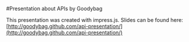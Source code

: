 #Presentation about APIs by Goodybag

This presentation was created with impress.js. Slides can be found here: [http://goodybag.github.com/api-presentation/](http://goodybag.github.com/api-presentation/)
